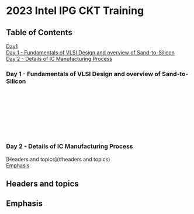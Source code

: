 # 2023 Intel IPG CKT Training

## Table of Contents
[Day1](#day1)
<br>
<a href="#day">Day 1 - Fundamentals of VLSI Design and overview of Sand-to-Silicon</a>
<br>
<a href="#day">Day 2 - Details of IC Manufacturing Process</a>

### Day 1 - Fundamentals of VLSI Design and overview of Sand-to-Silicon
<br>
<br>
<br>
<br>
<br>
<br>
<br>


### Day 2 - Details of IC Manufacturing Process





[Headers and topics](#headers and topics)  
[Emphasis](#emphasis)  
  

## Headers and topics

## Emphasis
